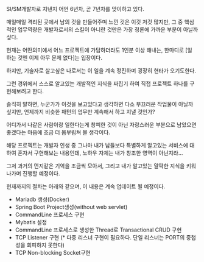 SI/SM개발자로 지낸지 어언 6년차, 곧 7년차를 맞이하고 있다.

매일매일 격리된 곳에서 남의 것을 만들어주며 느낀 것은 이것 저것 많지만, 그 중 핵심적인 업무역량은 개발자로서의 스킬이 아니란 것만은 가장 정론에 가까운 부분이 아닐까 싶다.

현재는 어떤의미에서 어느 프로젝트에 가담하더라도 1인분 이상 해내는, 한마디로 [일 하는 것엔 이제 아무 문제 없다]는 입장이다.

하지만, 기술자로 살고싶은 나로서는 이 일을 계속 정진하며 굉장히 현타가 오기도한다.

그런 경위에서 스스로 알고있는 개발적인 지식을 짜집기 하여 직접 프로젝트 하나를 구현해보려고 한다.

솔직히 말하면, 누군가가 이것을 보고있다고 생각하면 다소 부끄러운 작업물이 아닐까 싶지만, 언제까지 비슷한 패턴의 업무만 계속해서 하고 지낼 것인가?

어디가서 나같은 사람이랑 일한다는게 창피한 것이 아닌 자랑스러운 부분으로 남았으면 좋겠다는 마음에 조금 더 몸부림쳐 볼 생각이다.

해당 프로젝트는 개발자 인생 중 그나마 내가 남들보다 특별하게 알고있는 서비스에 대하여 혼자서 구현해보는 내용인데, 노하우 자체는 내가 창조한 영역이 아닌지라...

그저 과거의 먼지같은 기억을 조금씩 모아서, 그리고 내가 알고있는 얄팍한 지식을 키워나가며 진행할 예정이다.

현재까지의 절차는 아래와 같으며, 이 내용은 계속 업데이트 될 예정이다.

- Mariadb 생성(Docker)
- Spring Boot Project생성(without web servlet)
- CommandLine 프로세스 구현
- Mybatis 설정
- CommandLine 프로세스로 생성한 Thread로 Transactional CRUD 구현
- TCP Listener 구현
 (* 다중 리스너 구현이 필요하다. 단일 리스너는 PORT의 중첩성을 회피하지 못한다)
- TCP Non-blocking Socket구현

